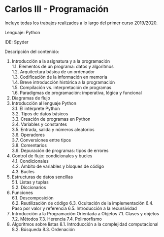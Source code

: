 # Carlos III - Programación 
Incluye todas los trabajos realizados a lo largo del primer curso 2019/2020.

Lenguaje: Python

IDE: Spyder

Descripción del contenido:

1. Introducción a la asignatura y a la programación <br/>
    1.1. Elementos de un programa: datos y algoritmos <br/>
    1.2. Arquitectura básica de un ordenador <br/>
    1.3. Codificación de la información en memoria <br/>
    1.4. Breve introducción histórica a la programación <br/>
    1.5. Compilación vs. interpretación de programas <br/>
    1.6. Paradigmas de programación: imperativa, lógica y funcional <br/>
2. Diagramas de flujo <br/>
3. Introducción al lenguaje Python <br/>
    3.1. El intérprete Python <br/>
    3.2. Tipos de datos básicos <br/>
    3.3. Creación de programas en Python <br/>
    3.4. Variables y constantes <br/>
    3.5. Entrada, salida y números aleatorios <br/>
    3.6. Operadores <br/>
    3.7. Conversiones entre tipos <br/>
    3.8. Comentarios <br/>
    3.9. Depuración de programas: tipos de errores <br/>
4. Control de flujo: condicionales y bucles <br/>
    4.1. Condicionales <br/>
    4.2. Ámbito de variables y bloques de código <br/>
    4.3. Bucles <br/>
5. Estructuras de datos sencillas  <br/>
    5.1. Listas y tuplas <br/>
    5.2. Diccionarios <br/>
6. Funciones <br/>
    6.1. Descomposición <br/>
    6.2. Reutilización de código
    6.3. Ocultación de la implementación
    6.4. Paso por valor y referencia
    6.5. Introducción a la recursividad
7. Introducción a la Programación Orientada a Objetos
    7.1. Clases y objetos
    7.2. Métodos
    7.3. Herencia
    7.4. Polimorfismo
8. Algoritmos sobre listas
    8.1. Introducción a la complejidad computacional
    8.2. Búsqueda 
    8.3. Ordenación
